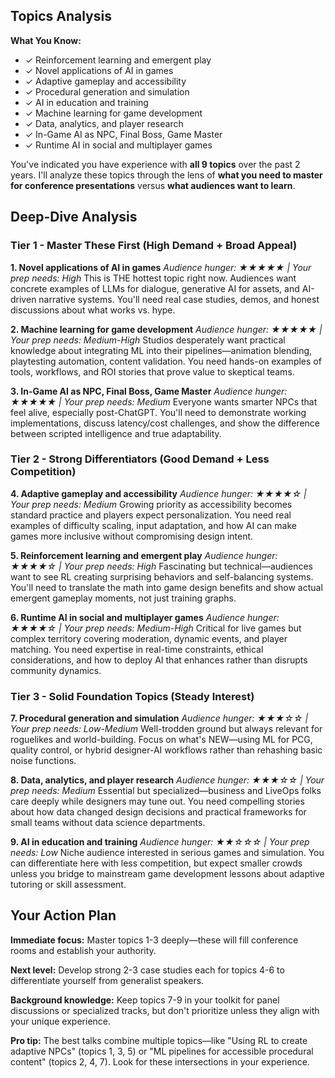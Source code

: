 
## Topics Analysis

**What You Know:**
- ✓ Reinforcement learning and emergent play
- ✓ Novel applications of AI in games
- ✓ Adaptive gameplay and accessibility
- ✓ Procedural generation and simulation
- ✓ AI in education and training
- ✓ Machine learning for game development
- ✓ Data, analytics, and player research
- ✓ In-Game AI as NPC, Final Boss, Game Master
- ✓ Runtime AI in social and multiplayer games

You've indicated you have experience with **all 9 topics** over the past 2 years.
I'll analyze these topics through the lens of **what you need to master for conference presentations** versus **what audiences want to learn**.

## Deep-Dive Analysis

### Tier 1 - Master These First (High Demand + Broad Appeal)

**1. Novel applications of AI in games**
*Audience hunger: ★★★★★ | Your prep needs: High*
This is THE hottest topic right now. Audiences want concrete examples of LLMs for dialogue, generative AI for assets, and AI-driven narrative systems. You'll need real case studies, demos, and honest discussions about what works vs. hype.

**2. Machine learning for game development**
*Audience hunger: ★★★★★ | Your prep needs: Medium-High*
Studios desperately want practical knowledge about integrating ML into their pipelines—animation blending, playtesting automation, content validation. You need hands-on examples of tools, workflows, and ROI stories that prove value to skeptical teams.

**3. In-Game AI as NPC, Final Boss, Game Master**
*Audience hunger: ★★★★★ | Your prep needs: Medium*
Everyone wants smarter NPCs that feel alive, especially post-ChatGPT. You'll need to demonstrate working implementations, discuss latency/cost challenges, and show the difference between scripted intelligence and true adaptability.

### Tier 2 - Strong Differentiators (Good Demand + Less Competition)

**4. Adaptive gameplay and accessibility**
*Audience hunger: ★★★★☆ | Your prep needs: Medium*
Growing priority as accessibility becomes standard practice and players expect personalization. You need real examples of difficulty scaling, input adaptation, and how AI can make games more inclusive without compromising design intent.

**5. Reinforcement learning and emergent play**
*Audience hunger: ★★★★☆ | Your prep needs: High*
Fascinating but technical—audiences want to see RL creating surprising behaviors and self-balancing systems. You'll need to translate the math into game design benefits and show actual emergent gameplay moments, not just training graphs.

**6. Runtime AI in social and multiplayer games**
*Audience hunger: ★★★★☆ | Your prep needs: Medium-High*
Critical for live games but complex territory covering moderation, dynamic events, and player matching. You need expertise in real-time constraints, ethical considerations, and how to deploy AI that enhances rather than disrupts community dynamics.

### Tier 3 - Solid Foundation Topics (Steady Interest)

**7. Procedural generation and simulation**
*Audience hunger: ★★★☆☆ | Your prep needs: Low-Medium*
Well-trodden ground but always relevant for roguelikes and world-building. Focus on what's NEW—using ML for PCG, quality control, or hybrid designer-AI workflows rather than rehashing basic noise functions.

**8. Data, analytics, and player research**
*Audience hunger: ★★★☆☆ | Your prep needs: Medium*
Essential but specialized—business and LiveOps folks care deeply while designers may tune out. You need compelling stories about how data changed design decisions and practical frameworks for small teams without data science departments.

**9. AI in education and training**
*Audience hunger: ★★☆☆☆ | Your prep needs: Low*
Niche audience interested in serious games and simulation. You can differentiate here with less competition, but expect smaller crowds unless you bridge to mainstream game development lessons about adaptive tutoring or skill assessment.

## Your Action Plan

**Immediate focus:** Master topics 1-3 deeply—these will fill conference rooms and establish your authority.

**Next level:** Develop strong 2-3 case studies each for topics 4-6 to differentiate yourself from generalist speakers.

**Background knowledge:** Keep topics 7-9 in your toolkit for panel discussions or specialized tracks, but don't prioritize unless they align with your unique experience.

**Pro tip:** The best talks combine multiple topics—like "Using RL to create adaptive NPCs" (topics 1, 3, 5) or "ML pipelines for accessible procedural content" (topics 2, 4, 7). Look for these intersections in your experience.
